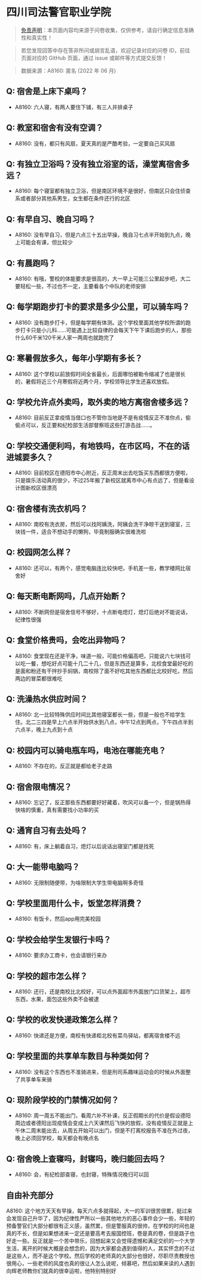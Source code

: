 # 四川司法警官职业学院

> [免责声明](https://colleges.chat/#_3)：本页面内容均来源于问卷收集，仅供参考，请自行确定信息准确性和真实性！

> 若您发现回答中存在答非所问或胡言乱语，欢迎记录对应的问卷 ID，前往页面对应的 GitHub 页面，通过 issue 或邮件等方式提交反馈！

> 数据来源：A8160: 匿名 (2022 年 06 月)

## Q: 宿舍是上床下桌吗？

- A8160: 六人寝，有两人要住下铺，有三人并排桌子

## Q: 教室和宿舍有没有空调？

- A8160: 没有，都只有风扇，夏天真的是严酷考验，一定要自己买风扇

## Q: 有独立卫浴吗？没有独立浴室的话，澡堂离宿舍多远？

- A8160: 每个寝室都有独立卫浴，但是南区环境不是很好，但南区只会住侦查系或者部分其他系男生，女生都在条件还行的北区

## Q: 有早自习、晚自习吗？

- A8160: 没有早自习，但是六点三十五出早操，晚自习七点半开始到九点，晚上可能会有课，但比较少

## Q: 有晨跑吗？

- A8160: 有哦，警校的体能要求是很高的，大一早上可能三公里起步吧，大二要轻松一些，不过也不一定，主要看各个中队的老师安排

## Q: 每学期跑步打卡的要求是多少公里，可以骑车吗？

- A8160: 没有跑步打卡，但是每学期有体测。这个学校里面其他学校所谓的跑步打卡只是小儿科……可能遇上比较自律的会每天下午下课后跑步的人，那些什么60千米120千米人家一两周也就跑完了

## Q: 寒暑假放多久，每年小学期有多长？

- A8160: 这个学校以前放假时间全省最长，后面哪怕被勒令缩减了也是很长的，暑假将近三个月寒假将近两个月，学校领导比学生还喜欢放假。

## Q: 学校允许点外卖吗，取外卖的地方离宿舍楼多远？

- A8160: 目前反正拿疫情当借口也不管你当地是不是有疫情反正不准你点，偷偷点可以，反正要和纪检部生活部督察班这些打游击战……。

## Q: 学校交通便利吗，有地铁吗，在市区吗，不在的话进城要多久？

- A8160: 目前校区在德阳市中心附近，反正周末出去吃饭买东西都很方便啦，只是娱乐活动真的很少，不过25年搬了新校区就离市中心有点远了，但是看设计图新校区很漂亮

## Q: 宿舍楼有洗衣机吗？

- A8160: 南校有洗衣房，然后可以找阿姨洗，阿姨会洗干净晾干送到寝室，三块钱一件，适合不想动手的懒狗，毕竟制服确实很难洗啦

## Q: 校园网怎么样？

- A8160: 还可以，有两个，感觉电脑连比较快吧，手机差一些，教学楼网比宿舍好

## Q: 每天断电断网吗，几点开始断？

- A8160: 不断网但是宿舍信号不够好，十点断电熄灯，熄灯后绝对不能说话，纪律性很强

## Q: 食堂价格贵吗，会吃出异物吗？

- A8160: 食堂现在还是干净，味道一般，可能价格偏高吧，只能说六七块钱可以吃一餐，想吃好点可能十几二十几，但是东西还是算多，北校食堂最好吃的是面和粉还有干拌抄手焖锅，南校除了面不好吃其他东西都比北校好吃，然后两边的冒菜都很难吃

## Q: 洗澡热水供应时间？

- A8160: 北一比较特殊供应时间比其他寝室都长一些，但是一般也不给学生住。北二三四是早上六点半开始供水到八点，中午12点到两点，下午四点半到六点半，晚上九点到十点

## Q: 校园内可以骑电瓶车吗，电池在哪能充电？

- A8160: 不存在的，反正就是都给老子走路

## Q: 宿舍限电情况？

- A8160: 忘记了，反正那些东西都要好好藏着，吹风可以备一个，但是锅热得快啥的慎重，真有需要找小功率的买

## Q: 通宵自习有去处吗？

- A8160: 有，床上躺着自习，熄灯以后说话出寝室门都是找死

## Q: 大一能带电脑吗？

- A8160: 无限制随便带，为啥限制大学生带电脑啊多奇怪

## Q: 学校里面用什么卡，饭堂怎样消费？

- A8160: 有饭卡，然后app用完美校园

## Q: 学校会给学生发银行卡吗？

- A8160: 要求办工商卡，也会请银行来办

## Q: 学校的超市怎么样？

- A8160: 还行，还是南校比北校好，可以点外面超市外面放门口货架上，超市东西，水果，面包这些外卖不会被逮

## Q: 学校的收发快递政策怎么样？

- A8160: 快递还是方便，南校有快递柜北校有菜鸟驿站，都离宿舍楼不远

## Q: 学校里面的共享单车数目与种类如何？

- A8160: 没有这个东西也不准骑进来，但是刑司系趣味运动会的时候从外面整了共享单车来骑

## Q: 现阶段学校的门禁情况如何？

- A8160: 周一周五不能出门，看周六补不补课，反正假期长的代价是假设德阳周边或者德阳出现疫情会变成上六天课然后飞快的放假，没有疫情反正就是上午休二周末能出去，从周五开始可以出门，但是不打离校报告不准在外过夜，晚上必须回学校，每天都会有晚点名

## Q: 宿舍晚上查寝吗，封寝吗，晚归能回去吗？

- A8160: 会，有纪检部查寝，也封寝，特殊情况晚归可以回

## 自由补充部分

A8160: 这个地方天天有早操，每天六点多就得起，大一的军训很苦很累，挺过来会发现自己升华了，因为纪律性严所以一些其他地方的恶心事件会少一些，年轻的预备警官们大部分都很有正义感，虽然累，但是警服真的很帅，在学校的时间也是真的不长，但是如果想进来一定还是要高考去报国控班，卷是真的卷，但是路子也好走一些。反正就是一个苦中带乐，回想起来又会觉得遗憾和满足交织的一个大学生活，离开的时候大概是会想念的，因为大家都会遇到值得的人，其实怀念的不过是这些人，而不是这个学校。然后学校的老师真的大部分也很好，尽职尽责教授也很用心，一些老师的风度也真的很让人怎么说呢，倾慕吧，然后如果来读的人遇到向辉老师教你们就真的很幸运啦，他特别特别好
